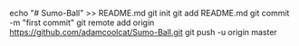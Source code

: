echo "# Sumo-Ball" >> README.md
git init
git add README.md
git commit -m "first commit"
git remote add origin https://github.com/adamcoolcat/Sumo-Ball.git
git push -u origin master

